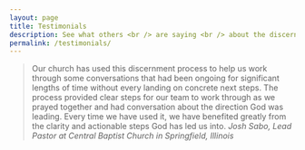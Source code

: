 ```yaml
---
layout: page
title: Testimonials
description: See what others <br /> are saying <br /> about the discernment process.
permalink: /testimonials/
---
```


>Our church has used this discernment process to help us work through some conversations that had been ongoing for significant lengths of time without every landing on concrete next steps. The process provided clear steps for our team to work through as we prayed together and had conversation about the direction God was leading. Every time we have used it, we have benefited greatly from the clarity and actionable steps God has led us into. 
> <cite>Josh Sabo, Lead Pastor at Central Baptist Church in Springfield, Illinois</cite>